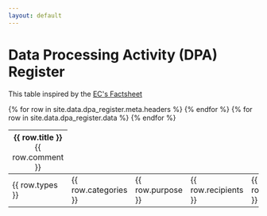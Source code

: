 ```yaml
---
layout: default
---
```


# Data Processing Activity (DPA) Register

This table inspired by the [EC's Factsheet](https://ec.europa.eu/commission/sites/beta-political/files/data-protection-factsheet-business-7-steps_en.pdf)

<table class="table table-striped table-responsive">
	<thead>
		<tr>
			{% for row in site.data.dpa_register.meta.headers %}
			<th>
				{{ row.title }}
				<div style='font-weight: normal'>
					{{ row.comment }}
				</div>
			</th>
			{% endfor %}
		</tr>
		<tr>
		</tr>
	</thead>
	<tbody>
		{% for row in site.data.dpa_register.data %}
		<tr>
			<td>{{ row.types }}</td>
			<td>{{ row.categories }}</td>
			<td>{{ row.purpose }}</td>
			<td>{{ row.recipients }}</td>
			<td>{{ row.storage_period }}</td>
			<td>{{ row.security }}</td>
			<td>{{ row.exported }}</td>
		</tr>
		{% endfor %}
	</tbody>
</table>
